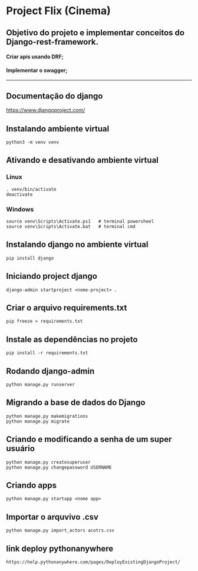 # Project Flix (Cinema)
## Objetivo do projeto e implementar conceitos do Django-rest-framework.

#### Criar apis usando DRF;
#### Implementar o swagger;

<hr>

## Documentação do django
https://www.djangoproject.com/

## Instalando ambiente virtual
    python3 -m venv venv

## Ativando e desativando ambiente virtual
### Linux
    . venv/bin/activate
    deactivate

### Windows
    source venv\Scripts\Activate.ps1   # terminal powersheel        
    source venv\Scripts\Activate.bat   # terminal cmd

## Instalando django no ambiente virtual
    pip install django

## Iniciando project django
    django-admin startproject <nome-project> .

## Criar o arquivo requirements.txt
    pip freeze > requirements.txt

## Instale as dependências no projeto
    pip install -r requirements.txt

## Rodando django-admin
    python manage.py runserver

## Migrando a base de dados do Django
    python manage.py makemigrations
    python manage.py migrate

## Criando e modificando a senha de um super usuário
    python manage.py createsuperuser
    python manage.py changepassword USERNAME

## Criando apps
    python manage.py startapp <nome app>

## Importar o arquvivo .csv 
    python manage.py import_actors acotrs.csv

## link deploy pythonanywhere
    https://help.pythonanywhere.com/pages/DeployExistingDjangoProject/
    